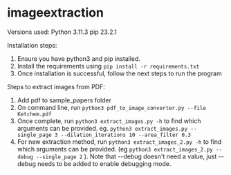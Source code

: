 # imageextraction

Versions used: 
Python 3.11.3
pip 23.2.1

Installation steps:
1. Ensure you have python3 and pip installed. 
2. Install the requirements using `pip install -r requirements.txt`
3. Once installation is successful, follow the next steps to run the program

Steps to extract images from PDF:
1. Add pdf to sample_papers folder
2. On command line, run `python3 pdf_to_image_converter.py --file Ketchem.pdf`
3. Once complete, run `python3 extract_images.py -h` to find which arguments can be provided. eg. `python3 extract_images.py --single_page 3 --dilation_iterations 10 --area_filter 0.3`
4. For new extraction method, run `python3 extract_images_2.py -h` to find which arguments can be provided. (eg `python3 extract_images_2.py --debug --single_page 2` ). Note that --debug doesn't need a value, just --debug needs to be added to enable debugging mode. 